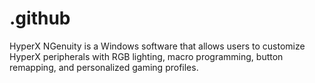 # .github
HyperX NGenuity is a Windows software that allows users to customize HyperX peripherals with RGB lighting, macro programming, button remapping, and personalized gaming profiles.
